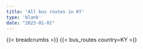 ```yaml
---
title: 'All bus routes in KY'
type: 'blank'
date: "2023-01-01"
---
```


{{< breadcrumbs >}}
{{< bus_routes country=KY >}}
